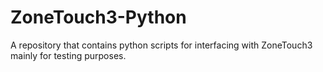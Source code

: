 # ZoneTouch3-Python
A repository that contains python scripts for interfacing with ZoneTouch3 mainly for testing purposes.
